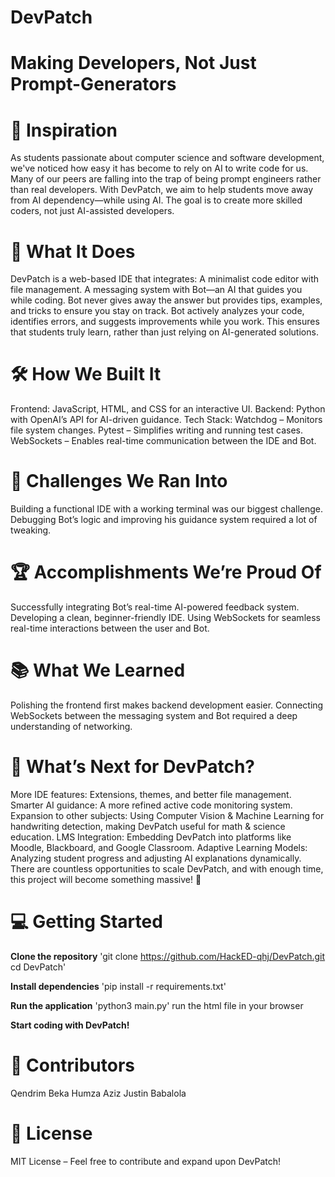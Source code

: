 # DevPatch
# Making Developers, Not Just Prompt-Generators

# 🚀 Inspiration

As students passionate about computer science and software development, we've noticed how easy it has become to rely on AI to write code for us. Many of our peers are falling into the trap of being prompt engineers rather than real developers.
With DevPatch, we aim to help students move away from AI dependency—while using AI. The goal is to create more skilled coders, not just AI-assisted developers.

# 🎯 What It Does

DevPatch is a web-based IDE that integrates:
A minimalist code editor with file management.
A messaging system with Bot—an AI that guides you while coding.
Bot never gives away the answer but provides tips, examples, and tricks to ensure you stay on track.
Bot actively analyzes your code, identifies errors, and suggests improvements while you work.
This ensures that students truly learn, rather than just relying on AI-generated solutions.

# 🛠 How We Built It

Frontend: JavaScript, HTML, and CSS for an interactive UI.
Backend: Python with OpenAI’s API for AI-driven guidance.
Tech Stack:
Watchdog – Monitors file system changes.
Pytest – Simplifies writing and running test cases.
WebSockets – Enables real-time communication between the IDE and Bot.

# 🚧 Challenges We Ran Into

Building a functional IDE with a working terminal was our biggest challenge.
Debugging Bot’s logic and improving his guidance system required a lot of tweaking.

# 🏆 Accomplishments We’re Proud Of

Successfully integrating Bot’s real-time AI-powered feedback system.
Developing a clean, beginner-friendly IDE.
Using WebSockets for seamless real-time interactions between the user and Bot.

# 📚 What We Learned

Polishing the frontend first makes backend development easier.
Connecting WebSockets between the messaging system and Bot required a deep understanding of networking.

# 🔮 What’s Next for DevPatch?

More IDE features: Extensions, themes, and better file management.
Smarter AI guidance: A more refined active code monitoring system.
Expansion to other subjects: Using Computer Vision & Machine Learning for handwriting detection, making DevPatch useful for math & science education.
LMS Integration: Embedding DevPatch into platforms like Moodle, Blackboard, and Google Classroom.
Adaptive Learning Models: Analyzing student progress and adjusting AI explanations dynamically.
There are countless opportunities to scale DevPatch, and with enough time, this project will become something massive! 🚀

# 💻 Getting Started

**Clone the repository**
'git clone https://github.com/HackED-qhj/DevPatch.git
cd DevPatch'

**Install dependencies**
'pip install -r requirements.txt'

**Run the application**
'python3 main.py'
run the html file in your browser

**Start coding with DevPatch!**

# 🤝 Contributors

Qendrim Beka
Humza Aziz
Justin Babalola


# 📜 License

MIT License – Feel free to contribute and expand upon DevPatch!
